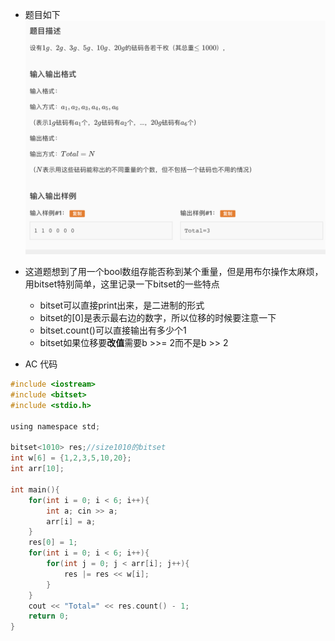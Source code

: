 * 题目如下![屏幕快照 2019-07-07 下午9.47.53.png](resources/2F7DF115077807AC89D7509270E8014E.png)

* 这道题想到了用一个bool数组存能否称到某个重量，但是用布尔操作太麻烦，用bitset特别简单，这里记录一下bitset的一些特点
  * bitset可以直接print出来，是二进制的形式
  * bitset的[0]是表示最右边的数字，所以位移的时候要注意一下
  * bitset.count()可以直接输出有多少个1
  * bitset如果位移要**改值**需要b \>\>= 2而不是b \>\> 2

* AC 代码

```c
#include <iostream>
#include <bitset>
#include <stdio.h>

using namespace std;

bitset<1010> res;//size1010的bitset
int w[6] = {1,2,3,5,10,20};
int arr[10];

int main(){
	for(int i = 0; i < 6; i++){
		int a; cin >> a;
		arr[i] = a;
	}
	res[0] = 1;
	for(int i = 0; i < 6; i++){
		for(int j = 0; j < arr[i]; j++){
			res |= res << w[i];
		}
	}
	cout << "Total=" << res.count() - 1;
	return 0;	
}
```

